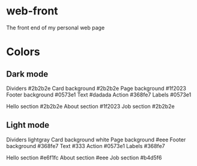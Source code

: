 # web-front
The front end of my personal web page

# Colors

## Dark mode

Dividers #2b2b2e
Card background #2b2b2e
Page background #1f2023
Footer background #0573e1
Text #dadada
Action #368fe7
Labels #0573e1

Hello section #2b2b2e
About section #1f2023
Job section #2b2b2e

## Light mode

Dividers lightgray
Card background white
Page background #eee
Footer background #368fe7
Text #333
Action #0573e1
Labels #368fe7

Hello section #e6f1fc
About section #eee
Job section #b4d5f6